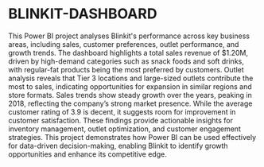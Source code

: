 # BLINKIT-DASHBOARD
This Power BI project analyses Blinkit's performance across key business areas, including sales, customer preferences, outlet performance, and growth trends. The dashboard highlights a total sales revenue of $1.20M, driven by high-demand categories such as snack foods and soft drinks, with regular-fat products being the most preferred by customers.
Outlet analysis reveals that Tier 3 locations and large-sized outlets contribute the most to sales, indicating opportunities for expansion in similar regions and store formats. Sales trends show steady growth over the years, peaking in 2018, reflecting the company’s strong market presence.
While the average customer rating of 3.9 is decent, it suggests room for improvement in customer satisfaction. These findings provide actionable insights for inventory management, outlet optimization, and customer engagement strategies.
This project demonstrates how Power BI can be used effectively for data-driven decision-making, enabling Blinkit to identify growth opportunities and enhance its competitive edge.
